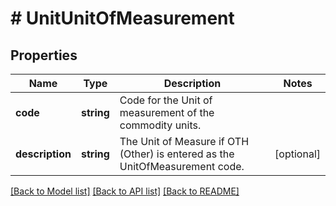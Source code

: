 # # UnitUnitOfMeasurement

## Properties

Name | Type | Description | Notes
------------ | ------------- | ------------- | -------------
**code** | **string** | Code for the Unit of measurement of the commodity units. |
**description** | **string** | The Unit of Measure if OTH (Other) is entered as the UnitOfMeasurement code. | [optional]

[[Back to Model list]](../../README.md#models) [[Back to API list]](../../README.md#endpoints) [[Back to README]](../../README.md)
